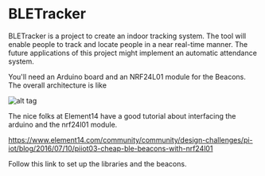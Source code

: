# BLETracker
BLETracker is a project to create an indoor tracking system. The tool will enable people to track and locate people in a near real-time manner. The future applications of this project might implement an automatic attendance system.

You'll need an Arduino board and an NRF24L01 module for the Beacons. 
The overall architecture is like

![alt tag](https://ibb.co/kpe3d5)

The nice folks at Element14 have a good tutorial about interfacing the arduino and the nrf24l01 module.

https://www.element14.com/community/community/design-challenges/pi-iot/blog/2016/07/10/piiot03-cheap-ble-beacons-with-nrf24l01 

Follow this link to set up the libraries and the beacons. 
